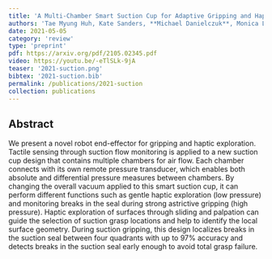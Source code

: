 ```yaml
---
title: 'A Multi-Chamber Smart Suction Cup for Adaptive Gripping and Haptic Exploration'
authors: 'Tae Myung Huh, Kate Sanders, **Michael Danielczuk**, Monica Li, Ken Goldberg, Hannah S. Stuart'
date: 2021-05-05
category: 'review'
type: 'preprint'
pdf: https://arxiv.org/pdf/2105.02345.pdf
video: https://youtu.be/-eTlSLk-9jA
teaser: '2021-suction.png'
bibtex: '2021-suction.bib'
permalink: /publications/2021-suction
collection: publications
---
```


Abstract
-------
We present a novel robot end-effector for gripping and haptic exploration. Tactile sensing through suction flow monitoring is applied to a new suction cup design that contains multiple chambers for air flow. Each chamber connects with its own remote pressure transducer, which enables both absolute and differential pressure measures between chambers. By changing the overall vacuum applied to this smart suction cup, it can perform different functions such as gentle haptic exploration (low pressure) and monitoring breaks in the seal during strong astrictive gripping (high pressure). Haptic exploration of surfaces through sliding and palpation can guide the selection of suction grasp locations and help to identify the local surface geometry. During suction gripping, this design localizes breaks in the suction seal between four quadrants with up to 97% accuracy and detects breaks in the suction seal early enough to avoid total grasp failure.
